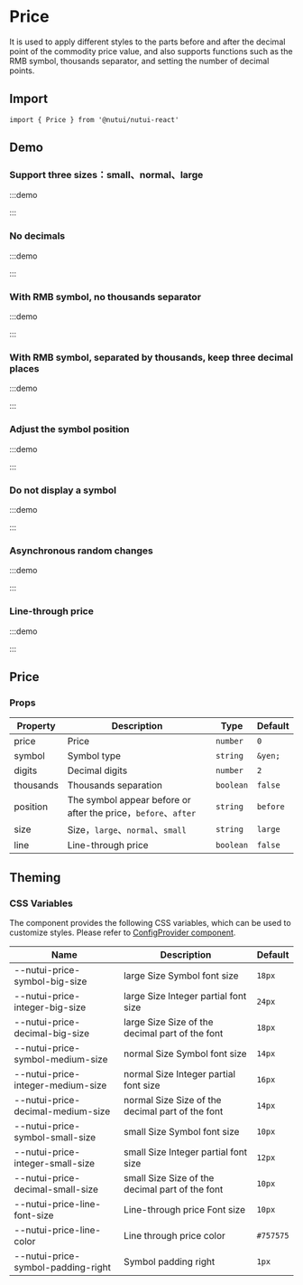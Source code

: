 # Price

It is used to apply different styles to the parts before and after the decimal point of the commodity price value, and also supports functions such as the RMB symbol, thousands separator, and setting the number of decimal points.

## Import

```tsx
import { Price } from '@nutui/nutui-react'
```

## Demo

### Support three sizes：small、normal、large

:::demo

<CodeBlock src='h5/demo1.tsx'></CodeBlock>

:::

### No decimals

:::demo

<CodeBlock src='h5/demo2.tsx'></CodeBlock>

:::

### With RMB symbol, no thousands separator

:::demo

<CodeBlock src='h5/demo3.tsx'></CodeBlock>

:::

### With RMB symbol, separated by thousands, keep three decimal places

:::demo

<CodeBlock src='h5/demo4.tsx'></CodeBlock>

:::

### Adjust the symbol position

:::demo

<CodeBlock src='h5/demo5.tsx'></CodeBlock>

:::

### Do not display a symbol

:::demo

<CodeBlock src='h5/demo6.tsx'></CodeBlock>

:::

### Asynchronous random changes

:::demo

<CodeBlock src='h5/demo7.tsx'></CodeBlock>

:::

### Line-through price

:::demo

<CodeBlock src='h5/demo8.tsx'></CodeBlock>

:::

## Price

### Props

| Property | Description | Type | Default |
| --- | --- | --- | --- |
| price | Price | `number` | `0` |
| symbol | Symbol type | `string` | `&yen;` |
| digits | Decimal digits | `number` | `2` |
| thousands | Thousands separation | `boolean` | `false` |
| position | The symbol appear before or after the price，`before`、`after` | `string` | `before` |
| size | Size，`large`、`normal`、`small` | `string` | `large` |
| line | Line-through price | `boolean` | `false` |

## Theming

### CSS Variables

The component provides the following CSS variables, which can be used to customize styles. Please refer to [ConfigProvider component](#/en-US/component/configprovider).

| Name | Description | Default |
| --- | --- | --- |
| \--nutui-price-symbol-big-size | large Size Symbol font size | `18px` |
| \--nutui-price-integer-big-size | large Size Integer partial font size | `24px` |
| \--nutui-price-decimal-big-size | large Size Size of the decimal part of the font | `18px` |
| \--nutui-price-symbol-medium-size | normal Size Symbol font size | `14px` |
| \--nutui-price-integer-medium-size | normal Size Integer partial font size | `16px` |
| \--nutui-price-decimal-medium-size | normal Size Size of the decimal part of the font | `14px` |
| \--nutui-price-symbol-small-size | small Size Symbol font size | `10px` |
| \--nutui-price-integer-small-size | small Size Integer partial font size | `12px` |
| \--nutui-price-decimal-small-size | small Size Size of the decimal part of the font | `10px` |
| \--nutui-price-line-font-size | Line-through price Font size | `10px` |
| \--nutui-price-line-color | Line through price color | `#757575` |
| \--nutui-price-symbol-padding-right | Symbol padding right | `1px` |
